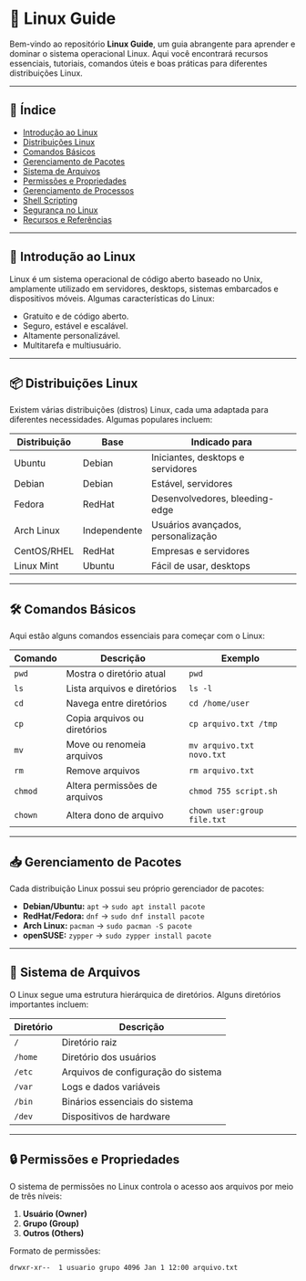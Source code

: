 # 🐧 Linux Guide

Bem-vindo ao repositório **Linux Guide**, um guia abrangente para aprender e dominar o sistema operacional Linux. Aqui você encontrará recursos essenciais, tutoriais, comandos úteis e boas práticas para diferentes distribuições Linux.

---

## 📖 Índice

- [Introdução ao Linux](#introdução-ao-linux)
- [Distribuições Linux](#distribuições-linux)
- [Comandos Básicos](#comandos-básicos)
- [Gerenciamento de Pacotes](#gerenciamento-de-pacotes)
- [Sistema de Arquivos](#sistema-de-arquivos)
- [Permissões e Propriedades](#permissões-e-propriedades)
- [Gerenciamento de Processos](#gerenciamento-de-processos)
- [Shell Scripting](#shell-scripting)
- [Segurança no Linux](#segurança-no-linux)
- [Recursos e Referências](#recursos-e-referências)

---

## 🐧 Introdução ao Linux

Linux é um sistema operacional de código aberto baseado no Unix, amplamente utilizado em servidores, desktops, sistemas embarcados e dispositivos móveis. Algumas características do Linux:

- Gratuito e de código aberto.
- Seguro, estável e escalável.
- Altamente personalizável.
- Multitarefa e multiusuário.

---

## 📦 Distribuições Linux

Existem várias distribuições (distros) Linux, cada uma adaptada para diferentes necessidades. Algumas populares incluem:

| Distribuição  | Base      | Indicado para               |
|---------------|-----------|-----------------------------|
| Ubuntu        | Debian    | Iniciantes, desktops e servidores |
| Debian        | Debian    | Estável, servidores          |
| Fedora        | RedHat    | Desenvolvedores, bleeding-edge |
| Arch Linux    | Independente | Usuários avançados, personalização |
| CentOS/RHEL   | RedHat    | Empresas e servidores        |
| Linux Mint    | Ubuntu    | Fácil de usar, desktops       |

---

## 🛠️ Comandos Básicos

Aqui estão alguns comandos essenciais para começar com o Linux:

| Comando  | Descrição                     | Exemplo            |
|----------|-------------------------------|--------------------|
| `pwd`    | Mostra o diretório atual       | `pwd`               |
| `ls`     | Lista arquivos e diretórios    | `ls -l`              |
| `cd`     | Navega entre diretórios        | `cd /home/user`      |
| `cp`     | Copia arquivos ou diretórios   | `cp arquivo.txt /tmp` |
| `mv`     | Move ou renomeia arquivos      | `mv arquivo.txt novo.txt` |
| `rm`     | Remove arquivos                | `rm arquivo.txt`     |
| `chmod`  | Altera permissões de arquivos  | `chmod 755 script.sh` |
| `chown`  | Altera dono de arquivo         | `chown user:group file.txt` |

---

## 📥 Gerenciamento de Pacotes

Cada distribuição Linux possui seu próprio gerenciador de pacotes:

- **Debian/Ubuntu:** `apt` → `sudo apt install pacote`
- **RedHat/Fedora:** `dnf` → `sudo dnf install pacote`
- **Arch Linux:** `pacman` → `sudo pacman -S pacote`
- **openSUSE:** `zypper` → `sudo zypper install pacote`

---

## 📂 Sistema de Arquivos

O Linux segue uma estrutura hierárquica de diretórios. Alguns diretórios importantes incluem:

| Diretório | Descrição                          |
|-----------|------------------------------------|
| `/`       | Diretório raiz                     |
| `/home`   | Diretório dos usuários             |
| `/etc`    | Arquivos de configuração do sistema|
| `/var`    | Logs e dados variáveis              |
| `/bin`    | Binários essenciais do sistema     |
| `/dev`    | Dispositivos de hardware            |

---

## 🔒 Permissões e Propriedades

O sistema de permissões no Linux controla o acesso aos arquivos por meio de três níveis:

1. **Usuário (Owner)**
2. **Grupo (Group)**
3. **Outros (Others)**

Formato de permissões:

```bash
drwxr-xr--  1 usuario grupo 4096 Jan 1 12:00 arquivo.txt
